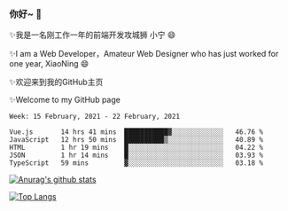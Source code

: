 ### 你好~  👋

✨我是一名刚工作一年的前端开发攻城狮 小宁 😄

✨I am a Web Developer，Amateur Web Designer who has just worked for one year, XiaoNing 😄

✨欢迎来到我的GitHub主页

✨Welcome to my GitHub page
<!--
**7148505/7148505** is a ✨ _special_ ✨ repository because its `README.md` (this file) appears on your GitHub profile.

Here are some ideas to get you started:

- 🔭 I’m currently working on ...
- 🌱 I’m currently learning ...
- 👯 I’m looking to collaborate on ...
- 🤔 I’m looking for help with ...
- 💬 Ask me about ...
- 📫 How to reach me: ...
- 😄 Pronouns: ...
- ⚡ Fun fact: ...
-->

<!--START_SECTION:waka-->
```text
Week: 15 February, 2021 - 22 February, 2021

Vue.js       14 hrs 41 mins  ███████████▓░░░░░░░░░░░░░   46.76 % 
JavaScript   12 hrs 50 mins  ██████████▒░░░░░░░░░░░░░░   40.89 % 
HTML         1 hr 19 mins    █░░░░░░░░░░░░░░░░░░░░░░░░   04.22 % 
JSON         1 hr 14 mins    █░░░░░░░░░░░░░░░░░░░░░░░░   03.93 % 
TypeScript   59 mins         ▓░░░░░░░░░░░░░░░░░░░░░░░░   03.18 % 
```
<!--END_SECTION:waka-->

[![Anurag's github stats](https://github-readme-stats.vercel.app/api?username=littleCareless)](https://github.com/anuraghazra/github-readme-stats)

[![Top Langs](https://github-readme-stats.vercel.app/api/top-langs/?username=littleCareless&layout=compact)](https://github.com/anuraghazra/github-readme-stats)
